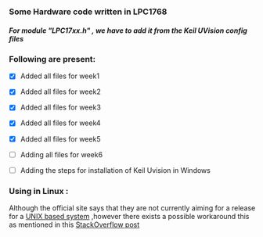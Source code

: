 ### Some Hardware code written in LPC1768
##### For module "LPC17xx.h" , we have to add it from the Keil UVision config files

### Following are present:

- [x] Added all files for week1
- [x] Added all files for week2
- [x] Added all files for week3
- [x] Added all files for week4
- [x] Added all files for week5
- [ ] Adding all files for week6

- [ ] Adding the steps for installation of Keil Uvision in Windows

### Using in Linux :
Although the official site says that they are not currently aiming for a release for a [UNIX based system](http://www.keil.com/support/docs/1456.html) ,however there exists a possible workaround this as mentioned in this [StackOverflow post](https://stackoverflow.com/questions/57307738/is-there-anybody-using-keil-mdk-on-linux-through-wine)
